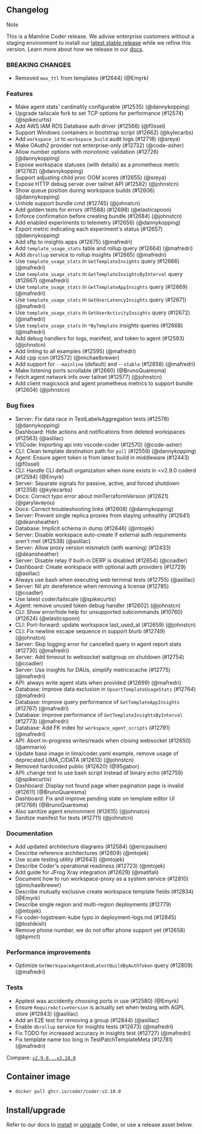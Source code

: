 

## Changelog

> [!NOTE]
> This is a Mainline Coder release. We advise enterprise customers without a staging environment to install our [latest stable release](https://github.com/coder/coder/releases/latest) while we refine this version. Learn more about how we release in our [docs](../install/releases.md).


### BREAKING CHANGES

- Removed `max_ttl` from templates (#12644) (@Emyrk)

### Features

- Make agent stats' cardinality configurable (#12535) (@dannykopping)
- Upgrade tailscale fork to set TCP options for performance (#12574) (@spikecurtis)
- Add AWS IAM RDS Database auth driver (#12566) (@f0ssel)
- Support Windows containers in bootstrap script (#12662) (@kylecarbs)
- Add `workspace_id` to `workspace_build` audit logs (#12718) (@sreya)
- Make OAuth2 provider not enterprise-only (#12732) (@code-asher)
- Allow number options with monotonic validation (#12726) (@dannykopping)
- Expose workspace statuses (with details) as a prometheus metric (#12762) (@dannykopping)
- Support adjusting child proc OOM scores (#12655) (@sreya)
- Expose HTTP debug server over tailnet API (#12582) (@johnstcn)
- Show queue position during workspace builds (#12606) (@dannykopping)
- Unhide support bundle cmd (#12745) (@johnstcn)
- Add golden tests for errors (#11588) (#12698) (@elasticspoon)
- Enforce confirmation before creating bundle (#12684) (@johnstcn)
- Add enabled experiments to telemetry (#12656) (@dannykopping)
- Export metric indicating each experiment's status (#12657) (@dannykopping)
- Add sftp to insights apps (#12675) (@mafredri)
- Add `template_usage_stats` table and rollup query (#12664) (@mafredri)
- Add `dbrollup` service to rollup insights (#12665) (@mafredri)
- Use `template_usage_stats` in `GetTemplateInsights` query (#12666) (@mafredri)
- Use `template_usage_stats` in `GetTemplateInsightsByInterval` query (#12667) (@mafredri)
- Use `template_usage_stats` in `GetTemplateAppInsights` query (#12669) (@mafredri)
- Use `template_usage_stats` in `GetUserLatencyInsights` query (#12671) (@mafredri)
- Use `template_usage_stats` in `GetUserActivityInsights` query (#12672) (@mafredri)
- Use `template_usage_stats` in `*ByTemplate` insights queries (#12668) (@mafredri)
- Add debug handlers for logs, manifest, and token to agent (#12593) (@johnstcn)
- Add linting to all examples (#12595) (@mafredri)
- Add cpp icon (#12572) (@michaelbrewer)
- Add support for `--mainline` (default) and `--stable` (#12858) (@mafredri)
- Make listening ports scrollable (#12660) (@BrunoQuaresma)
- Fetch agent network info over tailnet (#12577) (@johnstcn)
- Add client magicsock and agent prometheus metrics to support bundle (#12604) (@johnstcn)

### Bug fixes

- Server: Fix data race in TestLabelsAggregation tests (#12578) (@dannykopping)
- Dashboard: Hide actions and notifications from deleted workspaces (#12563) (@aslilac)
- VSCode: Importing api into vscode-coder (#12570) (@code-asher)
- CLI: Clean template destination path for `pull` (#12559) (@dannykopping)
- Agent: Ensure agent token is from latest build in middleware (#12443) (@f0ssel)
- CLI: Handle CLI default organization when none exists in <v2.9.0 coderd (#12594) (@Emyrk)
- Server: Separate signals for passive, active, and forced shutdown  (#12358) (@kylecarbs)
- Docs: Correct typo error about minTerraformVersion (#12621) (@garylavayou)
- Docs: Correct troubleshooting links (#12608) (@dannykopping)
- Server: Prevent single replica proxies from staying unhealthy (#12641) (@deansheather)
- Database: Implicit schema in dump (#12646) (@mtojek)
- Server: Disable workspace auto-create if external auth requirements aren't met (#12538) (@aslilac)
- Server: Allow proxy version mismatch (with warning) (#12433) (@deansheather)
- Server: Disable relay if built-in DERP is disabled (#12654) (@coadler)
- Dashboard: Create workspace with optional auth providers (#12729) (@aslilac)
- Always use bash when executing web terminal tests (#12755) (@aslilac)
- Server: Nil ptr dereference when removing a license (#12785) (@coadler)
- Use latest coder/tailscale (@spikecurtis)
- Agent: remove unused token debug handler (#12602) (@johnstcn)
- CLI: Show error/hide help for unsupported subcommands (#10760) (#12624) (@elasticspoon)
- CLI: Port-forward: update workspace last_used_at (#12659) (@johnstcn)
- CLI: Fix newline escape sequence in support blurb (#12749) (@johnstcn)
- Server: Skip logging error for cancelled query in agent report stats (#12730) (@mafredri)
- Server: Add timeout to websocket waitgroup on shutdown (#12754) (@coadler)
- Server: Use insights for DAUs, simplify metricscache (#12775) (@mafredri)
- API: always write agent stats when provided (#12699) (@mafredri)
- Database: Improve data exclusion in `UpsertTemplateUsageStats` (#12764) (@mafredri)
- Database: Improve query performance of `GetTemplateAppInsights` (#12767) (@mafredri)
- Database: Improve performance of `GetTemplateInsightsByInterval` (#12773) (@mafredri)
- Database: Add FK index for `workspace_agent_scripts` (#12791) (@mafredri)
- API: Abort in-progress writes/reads when closing websocket (#12650) (@ammario)
- Update base image in lima/coder.yaml example, remove usage of deprecated LIMA_CIDATA (#12613) (@johnstcn)
- Removed hardcoded public (#12620) (@95gabor)
- API: change test to use bash script instead of binary echo (#12759) (@spikecurtis)
- Dashboard: Display not found page when pagination page is invalid (#12611) (@BrunoQuaresma)
- Dashboard: Fix and improve pending state on template editor UI (#12766) (@BrunoQuaresma)
- Also sanitize agent environment (#12615) (@johnstcn)
- Sanitize manifest for tests (#12711) (@johnstcn)

### Documentation

- Add updated architecture diagrams (#12584) (@ericpaulsen)
- Describe reference architectures (#12609) (@mtojek)
- Use scale testing utility (#12643) (@mtojek)
- Describe Coder's operational readiness (#12723) (@mtojek)
- Add guide for JFrog Xray integration (#12629) (@matifali)
- Document how to run workspace-proxy as a system service (#12810) (@michaelbrewer)
- Describe mutually exclusive create workspace template fields (#12834) (@Emyrk)
- Describe single region and multi-region deployments (#12779) (@mtojek)
- Fix coder-logstream-kube typo in deployment-logs.md (#12845) (@toshikish)
- Remove phone number, we do not offer phone support yet (#12658) (@bpmct)

### Performance improvements

- Optimize `GetWorkspaceAgentAndLatestBuildByAuthToken` query (#12809) (@mafredri)

### Tests

- Apptest was accidently choosing ports in use (#12580) (@Emyrk)
- Ensure `RequireActiveVersion` is actually set when testing with AGPL store (#12843) (@aslilac)
- Add an E2E test for removing a group (#12844) (@aslilac)
- Enable `dbrollup` service for insights tests (#12673) (@mafredri)
- Fix TODO for increased accuracy in insights test (#12727) (@mafredri)
- Fix template name too long in TestPatchTemplateMeta (#12781) (@mafredri)


Compare: [`v2.9.0...v2.10.0`](https://github.com/coder/coder/compare/v2.9.0...v2.10.0)

## Container image

- `docker pull ghcr.io/coder/coder:v2.10.0`

## Install/upgrade

Refer to our docs to [install](https://coder.com/docs/v2/latest/install) or [upgrade](https://coder.com/docs/v2/latest/admin/upgrade) Coder, or use a release asset below.

